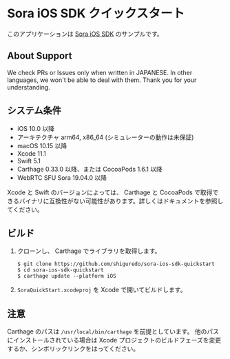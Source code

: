 # Sora iOS SDK クイックスタート

このアプリケーションは [Sora iOS SDK](https://github.com/shiguredo/sora-ios-sdk) のサンプルです。

## About Support

We check PRs or Issues only when written in JAPANESE.
In other languages, we won't be able to deal with them. Thank you for your understanding.

## システム条件

- iOS 10.0 以降
- アーキテクチャ arm64, x86_64 (シミュレーターの動作は未保証)
- macOS 10.15 以降
- Xcode 11.1
- Swift 5.1
- Carthage 0.33.0 以降、または CocoaPods 1.6.1 以降
- WebRTC SFU Sora 19.04.0 以降

Xcode と Swift のバージョンによっては、 Carthage と CocoaPods で取得できるバイナリに互換性がない可能性があります。詳しくはドキュメントを参照してください。

## ビルド

1. クローンし、 Carthage でライブラリを取得します。

   ```
   $ git clone https://github.com/shiguredo/sora-ios-sdk-quickstart
   $ cd sora-ios-sdk-quickstart
   $ carthage update --platform iOS
   ```

2. ``SoraQuickStart.xcodeproj`` を Xcode で開いてビルドします。

## 注意

Carthage のパスは ``/usr/local/bin/carthage`` を前提としています。
他のパスにインストールされている場合は Xcode プロジェクトのビルドフェーズを変更するか、シンボリックリンクをはってください。

